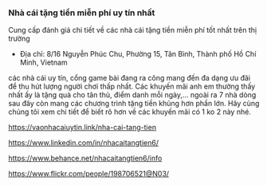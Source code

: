 ### Nhà cái tặng tiền miễn phí uy tín nhất

Cung cấp đánh giá chi tiết về các nhà cái tặng tiền miễn phí tốt nhất trên thị trường

- Địa chỉ: 8/16 Nguyễn Phúc Chu, Phường 15, Tân Bình, Thành phố Hồ Chí Minh, Vietnam

các nhà cái uy tín, cổng game bài đang ra công mang đến đa dạng ưu đãi để thu hút lượng người chơi thấp nhất. Các khuyến mãi anh em thường thấy nhất ấy là tặng quà cho tân thủ, điểm danh mỗi ngày,… ngoài ra 7 nhà dòng sau đây còn mang các chương trình tặng tiền khủng hơn phần lớn. Hãy cùng chúng tôi xem chi tiết để biết rõ hơn về các khuyến mãi có 1 ko 2 này nhé.

https://vaonhacaiuytin.link/nha-cai-tang-tien

https://www.linkedin.com/in/nhacaitangtien6/

https://www.behance.net/nhacaitangtien6/info

https://www.flickr.com/people/198706521@N03/

